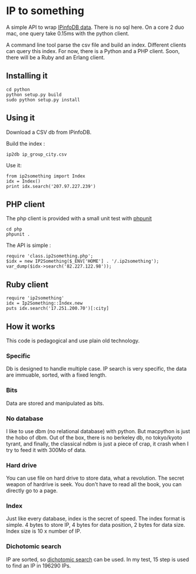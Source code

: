 IP to something
===============

A simple API to wrap [IPinfoDB data](http://ipinfodb.com/ip_database.php). There is no sql here.
On a core 2 duo mac, one query take 0.15ms with the python client.

A command line tool parse the csv file and build an index. Different clients can query this index.
For now, there is a Python and a PHP client. Soon, there will be a Ruby and an Erlang client.

Installing it
----------

	cd python
	python setup.py build
	sudo python setup.py install

Using it
--------

Download a CSV db from IPinfoDB.

Build the index :

	ip2db ip_group_city.csv

Use it:

	from ip2something import Index
	idx = Index()
	print idx.search('207.97.227.239')

PHP client
----------

The php client is provided with a small unit test with [phpunit](http://www.phpunit.de/)

	cd php
	phpunit .

The API is simple :

	require 'class.ip2something.php';
	$idx = new IP2Something($_ENV['HOME'] . '/.ip2something');
	var_dump($idx->search('82.227.122.98'));

Ruby client
-----------

	require 'ip2something'
	idx = Ip2Something::Index.new
	puts idx.search('17.251.200.70')[:city]

How it works
------------

This code is pedagogical and use plain old technology.

### Specific
Db is designed to handle multiple case. IP search is very specific, the data are immuable, sorted, with a fixed length.

### Bits
Data are stored and manipulated as bits.

### No database
I like to use dbm (no relational database) with python. But macpython is just the hobo of dbm.
Out of the box, there is no berkeley db, no tokyo/kyoto tyrant, and finally, the classical ndbm is just a piece of crap, it crash when I try to feed it with 300Mo of data.

### Hard drive
You can use file on hard drive to store data, what a revolution. The secret weapon of hardrive is seek. You don't have to read all the book, you can directly go to a page.

### Index
Just like every database, index is the secret of speed. The index format is simple.
4 bytes to store IP, 4 bytes for data position, 2 bytes for data size. Index size is 10 x number of IP.

### Dichotomic search
IP are sorted, so [dichotomic search](http://en.wikipedia.org/wiki/Dichotomic_search) can be used. In my test, 15 step is used to find an IP in 196290 IPs.